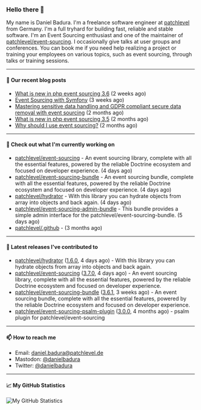 ### Hello there 👋

My name is Daniel Badura. I'm a freelance software engineer at [patchlevel](https://patchlevel.de) from Germany. I'm a full tryhard for building fast, reliable and stable software.
I'm an Event Sourcing enthusiast and one of the maintainer of [patchlevel/event-sourcing](https://github.com/patchlevel/event-sourcing). I occasionally give talks at user groups and conferences.
You can book me if you need help realizing a project or training your employees on various topics, such as event sourcing, through talks or training sessions.

---

#### 📝 Our recent blog posts


- [What is new in php event sourcing 3.6](https://patchlevel.de/blog/what-is-new-in-php-event-sourcing-3-6) (2 weeks ago)
- [Event Sourcing with Symfony](https://patchlevel.de/blog/event-sourcing-with-symfony) (3 weeks ago)
- [Mastering sensitive data handling and GDPR compliant secure data removal with event sourcing](https://patchlevel.de/blog/mastering-sensitive-data-handling-and-gdpr-compliant-secure-data-removal-with-event-sourcing) (2 months ago)
- [What is new in php event sourcing 3.5](https://patchlevel.de/blog/what-is-new-in-php-event-sourcing-3-5) (2 months ago)
- [Why should I use event sourcing?](https://patchlevel.de/blog/why-should-i-use-event-sourcing) (2 months ago)

---

#### 👷 Check out what I'm currently working on

- [patchlevel/event-sourcing](https://github.com/patchlevel/event-sourcing) - An event sourcing library, complete with all the essential features,  powered by the reliable Doctrine ecosystem and focused on developer experience. (4 days ago)
- [patchlevel/event-sourcing-bundle](https://github.com/patchlevel/event-sourcing-bundle) - An event sourcing bundle, complete with all the essential features, powered by the reliable Doctrine ecosystem and focused on developer experience. (4 days ago)
- [patchlevel/hydrator](https://github.com/patchlevel/hydrator) - With this library you can hydrate objects from array into objects and back again.  (4 days ago)
- [patchlevel/event-sourcing-admin-bundle](https://github.com/patchlevel/event-sourcing-admin-bundle) - This bundle provides a simple admin interface for the patchlevel/event-sourcing-bundle. (5 days ago)
- [patchlevel/.github](https://github.com/patchlevel/.github) -  (3 months ago)

---

#### 🔭 Latest releases I've contributed to

- [patchlevel/hydrator](https://github.com/patchlevel/hydrator) ([1.6.0](https://github.com/patchlevel/hydrator/releases/tag/1.6.0), 4 days ago) - With this library you can hydrate objects from array into objects and back again. 
- [patchlevel/event-sourcing](https://github.com/patchlevel/event-sourcing) ([3.7.0](https://github.com/patchlevel/event-sourcing/releases/tag/3.7.0), 4 days ago) - An event sourcing library, complete with all the essential features,  powered by the reliable Doctrine ecosystem and focused on developer experience.
- [patchlevel/event-sourcing-bundle](https://github.com/patchlevel/event-sourcing-bundle) ([3.6.1](https://github.com/patchlevel/event-sourcing-bundle/releases/tag/3.6.1), 3 weeks ago) - An event sourcing bundle, complete with all the essential features, powered by the reliable Doctrine ecosystem and focused on developer experience.
- [patchlevel/event-sourcing-psalm-plugin](https://github.com/patchlevel/event-sourcing-psalm-plugin) ([3.0.0](https://github.com/patchlevel/event-sourcing-psalm-plugin/releases/tag/3.0.0), 4 months ago) - psalm plugin for patchlevel/event-sourcing

---

#### 📫 How to reach me

- Email: [daniel.badura@patchlevel.de](mailto:daniel.badura@patchlevel.de)
- Mastodon: <a rel="me" href="https://phpc.social/@danielbadura">@danielbadura</a>
- Twitter: [@danielbadura](https://twitter.com/danielbadura)

---

#### 📈 My GitHub Statistics

![My GitHub Statistics](https://github-readme-stats.vercel.app/api?username=DanielBadura&show_icons=true&count_private=true&hide_title=true)
